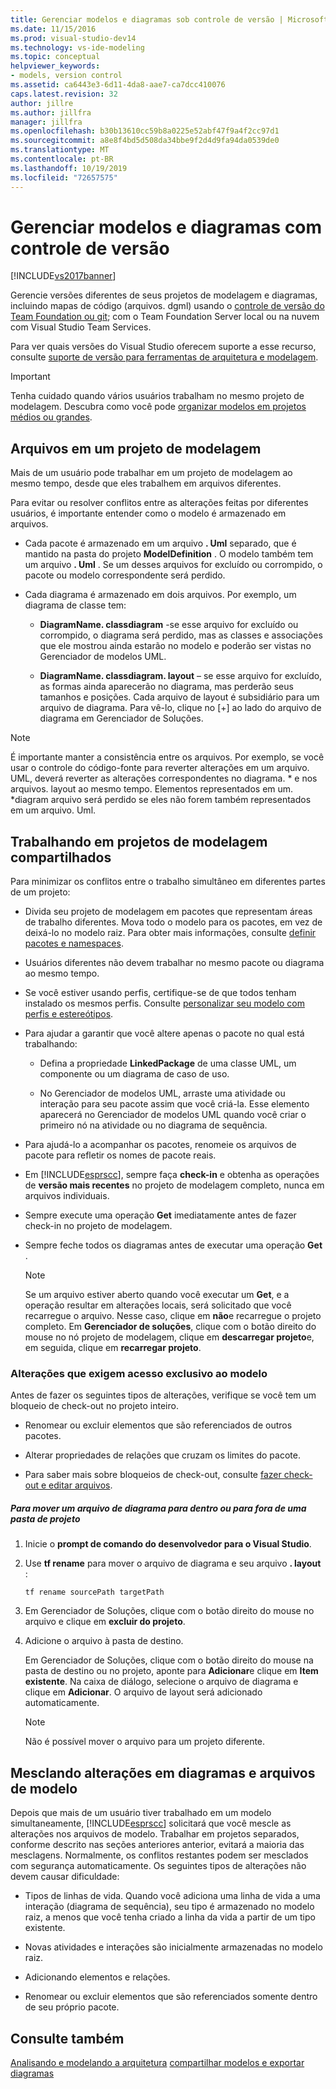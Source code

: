 ```yaml
---
title: Gerenciar modelos e diagramas sob controle de versão | Microsoft Docs
ms.date: 11/15/2016
ms.prod: visual-studio-dev14
ms.technology: vs-ide-modeling
ms.topic: conceptual
helpviewer_keywords:
- models, version control
ms.assetid: ca6443e3-6d11-4da8-aae7-ca7dcc410076
caps.latest.revision: 32
author: jillre
ms.author: jillfra
manager: jillfra
ms.openlocfilehash: b30b13610cc59b8a0225e52abf47f9a4f2cc97d1
ms.sourcegitcommit: a8e8f4bd5d508da34bbe9f2d4d9fa94da0539de0
ms.translationtype: MT
ms.contentlocale: pt-BR
ms.lasthandoff: 10/19/2019
ms.locfileid: "72657575"
---
```

# <a name="manage-models-and-diagrams-under-version-control"></a>Gerenciar modelos e diagramas com controle de versão
[!INCLUDE[vs2017banner](../includes/vs2017banner.md)]

Gerencie versões diferentes de seus projetos de modelagem e diagramas, incluindo mapas de código (arquivos. dgml) usando o [controle de versão do Team Foundation ou git](https://msdn.microsoft.com/library/33267cee-fe5f-4aa3-b2cd-6d22ceace314); com o Team Foundation Server local ou na nuvem com Visual Studio Team Services.

 Para ver quais versões do Visual Studio oferecem suporte a esse recurso, consulte [suporte de versão para ferramentas de arquitetura e modelagem](../modeling/what-s-new-for-design-in-visual-studio.md#VersionSupport).

> [!IMPORTANT]
> Tenha cuidado quando vários usuários trabalham no mesmo projeto de modelagem. Descubra como você pode [organizar modelos em projetos médios ou grandes](../modeling/structure-your-modeling-solution.md).

## <a name="ModelingProjects"></a>Arquivos em um projeto de modelagem
 Mais de um usuário pode trabalhar em um projeto de modelagem ao mesmo tempo, desde que eles trabalhem em arquivos diferentes.

 Para evitar ou resolver conflitos entre as alterações feitas por diferentes usuários, é importante entender como o modelo é armazenado em arquivos.

- Cada pacote é armazenado em um arquivo **. Uml** separado, que é mantido na pasta do projeto **ModelDefinition** . O modelo também tem um arquivo **. Uml** . Se um desses arquivos for excluído ou corrompido, o pacote ou modelo correspondente será perdido.

- Cada diagrama é armazenado em dois arquivos. Por exemplo, um diagrama de classe tem:

  - **DiagramName. classdiagram** -se esse arquivo for excluído ou corrompido, o diagrama será perdido, mas as classes e associações que ele mostrou ainda estarão no modelo e poderão ser vistas no Gerenciador de modelos UML.

  - **DiagramName. classdiagram. layout** – se esse arquivo for excluído, as formas ainda aparecerão no diagrama, mas perderão seus tamanhos e posições. Cada arquivo de layout é subsidiário para um arquivo de diagrama. Para vê-lo, clique no [+] ao lado do arquivo de diagrama em Gerenciador de Soluções.

> [!NOTE]
> É importante manter a consistência entre os arquivos. Por exemplo, se você usar o controle do código-fonte para reverter alterações em um arquivo. UML, deverá reverter as alterações correspondentes no diagrama. * e nos arquivos. layout ao mesmo tempo. Elementos representados em um. \*diagram arquivo será perdido se eles não forem também representados em um arquivo. Uml.

## <a name="Shared"></a>Trabalhando em projetos de modelagem compartilhados
 Para minimizar os conflitos entre o trabalho simultâneo em diferentes partes de um projeto:

- Divida seu projeto de modelagem em pacotes que representam áreas de trabalho diferentes. Mova todo o modelo para os pacotes, em vez de deixá-lo no modelo raiz. Para obter mais informações, consulte [definir pacotes e namespaces](../modeling/define-packages-and-namespaces.md).

- Usuários diferentes não devem trabalhar no mesmo pacote ou diagrama ao mesmo tempo.

- Se você estiver usando perfis, certifique-se de que todos tenham instalado os mesmos perfis. Consulte [personalizar seu modelo com perfis e estereótipos](../modeling/customize-your-model-with-profiles-and-stereotypes.md).

- Para ajudar a garantir que você altere apenas o pacote no qual está trabalhando:

  - Defina a propriedade **LinkedPackage** de uma classe UML, um componente ou um diagrama de caso de uso.

  - No Gerenciador de modelos UML, arraste uma atividade ou interação para seu pacote assim que você criá-la. Esse elemento aparecerá no Gerenciador de modelos UML quando você criar o primeiro nó na atividade ou no diagrama de sequência.

- Para ajudá-lo a acompanhar os pacotes, renomeie os arquivos de pacote para refletir os nomes de pacote reais.

- Em [!INCLUDE[esprscc](../includes/esprscc-md.md)], sempre faça **check-in** e obtenha as operações de **versão mais recentes** no projeto de modelagem completo, nunca em arquivos individuais.

- Sempre execute uma operação **Get** imediatamente antes de fazer check-in no projeto de modelagem.

- Sempre feche todos os diagramas antes de executar uma operação **Get** .

    > [!NOTE]
    > Se um arquivo estiver aberto quando você executar um **Get**, e a operação resultar em alterações locais, será solicitado que você recarregue o arquivo. Nesse caso, clique em **não**e recarregue o projeto completo. Em **Gerenciador de soluções**, clique com o botão direito do mouse no nó projeto de modelagem, clique em **descarregar projeto**e, em seguida, clique em **recarregar projeto**.

### <a name="Exclusive"></a>Alterações que exigem acesso exclusivo ao modelo
 Antes de fazer os seguintes tipos de alterações, verifique se você tem um bloqueio de check-out no projeto inteiro.

- Renomear ou excluir elementos que são referenciados de outros pacotes.

- Alterar propriedades de relações que cruzam os limites do pacote.

- Para saber mais sobre bloqueios de check-out, consulte [fazer check-out e editar arquivos](https://msdn.microsoft.com/library/eb404d63-c448-4994-9416-3e6d50ec554a).

##### <a name="to-move-a-diagram-file-in-or-out-of-a-project-folder"></a>Para mover um arquivo de diagrama para dentro ou para fora de uma pasta de projeto

1. Inicie o **prompt de comando do desenvolvedor para o Visual Studio**.

2. Use **tf rename** para mover o arquivo de diagrama e seu arquivo **. layout** :

     `tf rename sourcePath targetPath`

3. Em Gerenciador de Soluções, clique com o botão direito do mouse no arquivo e clique em **excluir do projeto**.

4. Adicione o arquivo à pasta de destino.

     Em Gerenciador de Soluções, clique com o botão direito do mouse na pasta de destino ou no projeto, aponte para **Adicionar**e clique em **Item existente**. Na caixa de diálogo, selecione o arquivo de diagrama e clique em **Adicionar**. O arquivo de layout será adicionado automaticamente.

    > [!NOTE]
    > Não é possível mover o arquivo para um projeto diferente.

## <a name="Merging"></a>Mesclando alterações em diagramas e arquivos de modelo
 Depois que mais de um usuário tiver trabalhado em um modelo simultaneamente, [!INCLUDE[esprscc](../includes/esprscc-md.md)] solicitará que você mescle as alterações nos arquivos de modelo. Trabalhar em projetos separados, conforme descrito nas seções anteriores anterior, evitará a maioria das mesclagens. Normalmente, os conflitos restantes podem ser mesclados com segurança automaticamente. Os seguintes tipos de alterações não devem causar dificuldade:

- Tipos de linhas de vida. Quando você adiciona uma linha de vida a uma interação (diagrama de sequência), seu tipo é armazenado no modelo raiz, a menos que você tenha criado a linha da vida a partir de um tipo existente.

- Novas atividades e interações são inicialmente armazenadas no modelo raiz.

- Adicionando elementos e relações.

- Renomear ou excluir elementos que são referenciados somente dentro de seu próprio pacote.

## <a name="see-also"></a>Consulte também
 [Analisando e modelando a arquitetura](../modeling/analyze-and-model-your-architecture.md) [compartilhar modelos e exportar diagramas](../modeling/share-models-and-exporting-diagrams.md)
